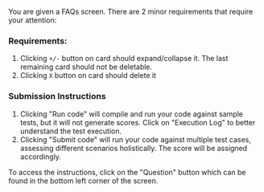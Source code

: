 You are given a FAQs screen. There are 2 minor requirements that require your attention:

### Requirements: ###
1. Clicking `+/-` button on card should expand/collapse it. The last remaining card should not be deletable.  
2. Clicking `X` button on card should delete it

### Submission Instructions ###

1. Clicking "Run code" will compile and run your code against sample tests, but it will not generate scores. Click on "Execution Log" to better understand the test execution.
2. Clicking "Submit code" will run your code against multiple test cases, assessing different scenarios holistically. The score will be assigned accordingly.

To access the instructions, click on the "Question" button which can be found in the bottom left corner of the screen.

